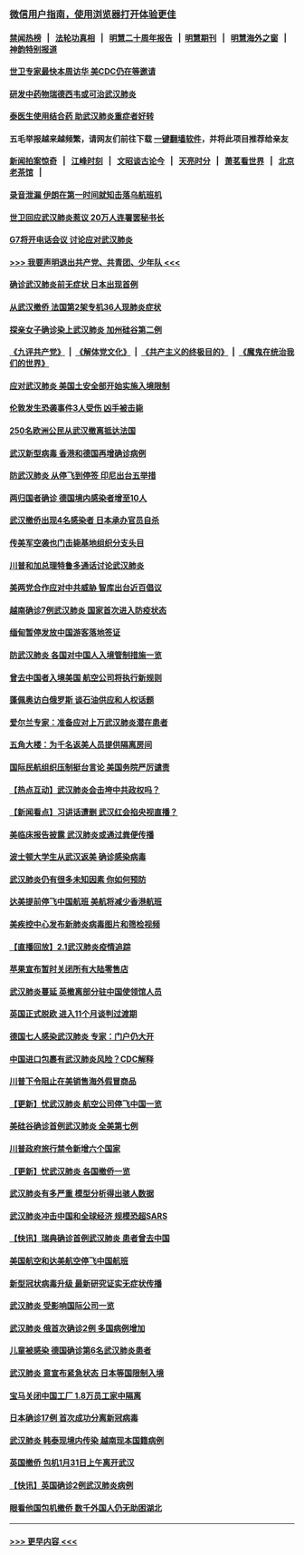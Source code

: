 ### [微信用户指南，使用浏览器打开体验更佳](https://github.com/gfw-breaker/banned-news1/blob/master/indexes/wechat-guide.md?t=0)
#### [禁闻热榜](热点新闻.md?t=0)  &nbsp;&nbsp;|&nbsp;&nbsp; [法轮功真相](https://github.com/gfw-breaker/truth/blob/master/README.md?t=0) &nbsp;&nbsp;|&nbsp;&nbsp; [明慧二十周年报告](https://github.com/gfw-breaker/mh-reports/blob/master/README.md?t=0) &nbsp;&nbsp;|&nbsp;&nbsp;[明慧期刊](https://github.com/gfw-breaker/mh-qikan) &nbsp;&nbsp;|&nbsp;&nbsp; [明慧海外之窗](https://github.com/gfw-breaker/mh-news/blob/master/README.md?t=0) &nbsp;&nbsp;|&nbsp;&nbsp; [神韵特别报道](https://github.com/gfw-breaker/mh-news/blob/master/shenyun.md?t=0)
#### [世卫专家最快本周访华 美CDC仍在等邀请](../pages/nsc418/n11842198.md?t=02040455) 
#### [研发中药物瑞德西韦或可治武汉肺炎](../pages/nsc418/n11842100.md?t=02040455) 
#### [泰医生使用结合药 助武汉肺炎重症者好转](../pages/nsc418/n11842096.md?t=02040455) 
#### 五毛举报越来越频繁，请网友们前往下载 [一键翻墙软件](https://github.com/gfw-breaker/ssr-accounts)，并将此项目推荐给亲友
#### [新闻拍案惊奇](https://github.com/gfw-breaker/banned-news1/blob/master/pages/link4.md) &nbsp;&nbsp;|&nbsp;&nbsp; [江峰时刻](https://github.com/gfw-breaker/banned-news1/blob/master/pages/link4.md) &nbsp;&nbsp;|&nbsp;&nbsp; [文昭谈古论今](https://github.com/gfw-breaker/banned-news1/blob/master/pages/link4.md) &nbsp;&nbsp;|&nbsp;&nbsp; [天亮时分](https://github.com/gfw-breaker/banned-news1/blob/master/pages/link4.md) &nbsp;&nbsp;|&nbsp;&nbsp; [萧茗看世界](https://github.com/gfw-breaker/banned-news1/blob/master/pages/link4.md) &nbsp;&nbsp;|&nbsp;&nbsp; [北京老茶馆](https://github.com/gfw-breaker/banned-news1/blob/master/pages/link4.md) &nbsp;&nbsp;|&nbsp;&nbsp; 
#### [录音泄漏 伊朗在第一时间就知击落乌航班机](../pages/nsc418/n11842002.md?t=02040455) 
#### [世卫回应武汉肺炎惹议 20万人连署罢秘书长](../pages/nsc418/n11841664.md?t=02040455) 
#### [G7将开电话会议 讨论应对武汉肺炎](../pages/nsc418/n11841658.md?t=02040455) 
#### [>>> 我要声明退出共产党、共青团、少年队 <<<](https://github.com/begood0513/goodnews/blob/master/quit/letter.md) 
#### [确诊武汉肺炎前无症状 日本出现首例](../pages/nsc418/n11841567.md?t=02040455) 
#### [从武汉撤侨 法国第2架专机36人现肺炎症状](../pages/nsc418/n11841382.md?t=02040455) 
#### [探亲女子确诊染上武汉肺炎 加州硅谷第二例](../pages/nsc418/n11839784.md?t=02040455) 
#### [《九评共产党》](https://github.com/begood0513/9ping.md/blob/master/README.md) &nbsp;|&nbsp; [《解体党文化》](../../../../jtdwh.md/blob/master/README.md)  &nbsp;|&nbsp; [《共产主义的终极目的》](../../../../gczydzjmd.md/blob/master/README.md) &nbsp;|&nbsp; [《魔鬼在统治我们的世界》](../../../../mgztzwmdsj.md/blob/master/README.md) 
#### [应对武汉肺炎 美国土安全部开始实施入境限制](../pages/nsc418/n11839729.md?t=02040455) 
#### [伦敦发生恐袭事件3人受伤 凶手被击毙](../pages/nsc418/n11839442.md?t=02040455) 
#### [250名欧洲公民从武汉撤离抵达法国](../pages/nsc418/n11839438.md?t=02040455) 
#### [武汉新型病毒 香港和德国再增确诊病例](../pages/nsc418/n11839381.md?t=02040455) 
#### [防武汉肺炎 从停飞到停签 印尼出台五举措](../pages/nsc418/n11839282.md?t=02040455) 
#### [两归国者确诊 德国境内感染者增至10人](../pages/nsc418/n11839164.md?t=02040455) 
#### [武汉撤侨出现4名感染者 日本承办官员自杀](../pages/nsc418/n11839044.md?t=02040455) 
#### [传美军空袭也门击毙基地组织分支头目](../pages/nsc418/n11839210.md?t=02040455) 
#### [川普和加总理特鲁多通话讨论武汉肺炎](../pages/nsc418/n11839128.md?t=02040455) 
#### [美两党合作应对中共威胁 智库出台近百倡议](../pages/nsc418/n11838437.md?t=02040455) 
#### [越南确诊7例武汉肺炎 国家首次进入防疫状态](../pages/nsc418/n11838860.md?t=02040455) 
#### [缅甸暂停发放中国游客落地签证](../pages/nsc418/n11838730.md?t=02040455) 
#### [防武汉肺炎 各国对中国人入境管制措施一览](../pages/nsc418/n11838726.md?t=02040455) 
#### [曾去中国者入境美国 航空公司将执行新规则](../pages/nsc418/n11838375.md?t=02040455) 
#### [蓬佩奥访白俄罗斯 谈石油供应和人权话题](../pages/nsc418/n11838242.md?t=02040455) 
#### [爱尔兰专家：准备应对上万武汉肺炎潜在患者](../pages/nsc418/n11837978.md?t=02040455) 
#### [五角大楼：为千名返美人员提供隔离房间](../pages/nsc418/n11837831.md?t=02040455) 
#### [国际民航组织压制挺台言论 美国务院严厉谴责](../pages/nsc418/n11837791.md?t=02040455) 
#### [【热点互动】武汉肺炎会击垮中共政权吗？](../pages/nsc418/n11837779.md?t=02040455) 
#### [【新闻看点】习讲话遭删 武汉红会掐央视直播？](../pages/nsc418/n11837573.md?t=02040455) 
#### [美临床报告披露 武汉肺炎或通过粪便传播](../pages/nsc418/n11837626.md?t=02040455) 
#### [波士顿大学生从武汉返美 确诊感染病毒](../pages/nsc418/n11837580.md?t=02040455) 
#### [武汉肺炎仍有很多未知因素 你如何预防](../pages/nsc418/n11837666.md?t=02040455) 
#### [达美提前停飞中国航班 美航将减少香港航班](../pages/nsc418/n11837649.md?t=02040455) 
#### [美疾控中心发布新肺炎病毒图片和筛检视频](../pages/nsc418/n11837491.md?t=02040455) 
#### [【直播回放】2.1武汉肺炎疫情追踪](../pages/nsc418/n11837232.md?t=02040455) 
#### [苹果宣布暂时关闭所有大陆零售店](../pages/nsc418/n11837097.md?t=02040455) 
#### [武汉肺炎蔓延 英撤离部分驻中国使领馆人员](../pages/nsc418/n11837061.md?t=02040455) 
#### [英国正式脱欧 进入11个月谈判过渡期](../pages/nsc418/n11836911.md?t=02040455) 
#### [德国七人感染武汉肺炎 专家：门户仍大开](../pages/nsc418/n11836344.md?t=02040455) 
#### [中国进口包裹有武汉肺炎风险？CDC解释](../pages/nsc418/n11836321.md?t=02040455) 
#### [川普下令阻止在美销售海外假冒商品](../pages/nsc418/n11836261.md?t=02040455) 
#### [【更新】忧武汉肺炎 航空公司停飞中国一览](../pages/nsc418/n11835931.md?t=02040455) 
#### [美硅谷确诊首例武汉肺炎 全美第七例](../pages/nsc418/n11836093.md?t=02040455) 
#### [川普政府旅行禁令新增六个国家](../pages/nsc418/n11836083.md?t=02040455) 
#### [【更新】忧武汉肺炎 各国撤侨一览](../pages/nsc418/n11835673.md?t=02040455) 
#### [武汉肺炎有多严重 模型分析得出骇人数据](../pages/nsc418/n11835829.md?t=02040455) 
#### [武汉肺炎冲击中国和全球经济 规模恐超SARS](../pages/nsc418/n11835652.md?t=02040455) 
#### [【快讯】瑞典确诊首例武汉肺炎 患者曾去中国](../pages/nsc418/n11835675.md?t=02040455) 
#### [美国航空和达美航空停飞中国航班](../pages/nsc418/n11835567.md?t=02040455) 
#### [新型冠状病毒升级 最新研究证实无症状传播](../pages/nsc418/n11835589.md?t=02040455) 
#### [武汉肺炎 受影响国际公司一览](../pages/nsc418/n11835538.md?t=02040455) 
#### [武汉肺炎 俄首次确诊2例 多国病例增加](../pages/nsc418/n11835295.md?t=02040455) 
#### [儿童被感染 德国确诊第6名武汉肺炎患者](../pages/nsc418/n11835338.md?t=02040455) 
#### [武汉肺炎 意宣布紧急状态 日本等国限制入境](../pages/nsc418/n11835062.md?t=02040455) 
#### [宝马关闭中国工厂 1.8万员工家中隔离](../pages/nsc418/n11835128.md?t=02040455) 
#### [日本确诊17例 首次成功分离新冠病毒](../pages/nsc418/n11834975.md?t=02040455) 
#### [武汉肺炎 韩泰现境内传染 越南现本国籍病例](../pages/nsc418/n11834857.md?t=02040455) 
#### [英国撤侨 包机1月31日上午离开武汉](../pages/nsc418/n11834808.md?t=02040455) 
#### [【快讯】英国确诊2例武汉肺炎病例](../pages/nsc418/n11834824.md?t=02040455) 
#### [眼看他国包机撤侨 数千外国人仍无助困湖北](../pages/nsc418/n11834010.md?t=02040455) 

----
#### [ >>> 更早内容 <<< ](../indexes/nsc418-earlier.md)
